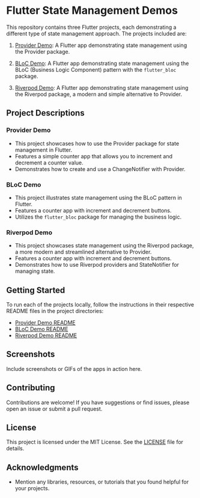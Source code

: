 # Flutter State Management Demos

This repository contains three Flutter projects, each demonstrating a different type of state management approach. The projects included are:

1. [Provider Demo](./provider_demo): A Flutter app demonstrating state management using the Provider package.

2. [BLoC Demo](./bloc_demo): A Flutter app demonstrating state management using the BLoC (Business Logic Component) pattern with the `flutter_bloc` package.

3. [Riverpod Demo](./riverpod_demo): A Flutter app demonstrating state management using the Riverpod package, a modern and simple alternative to Provider.

## Project Descriptions

### Provider Demo

- This project showcases how to use the Provider package for state management in Flutter.
- Features a simple counter app that allows you to increment and decrement a counter value.
- Demonstrates how to create and use a ChangeNotifier with Provider.

### BLoC Demo

- This project illustrates state management using the BLoC pattern in Flutter.
- Features a counter app with increment and decrement buttons.
- Utilizes the `flutter_bloc` package for managing the business logic.

### Riverpod Demo

- This project showcases state management using the Riverpod package, a more modern and streamlined alternative to Provider.
- Features a counter app with increment and decrement buttons.
- Demonstrates how to use Riverpod providers and StateNotifier for managing state.

## Getting Started

To run each of the projects locally, follow the instructions in their respective README files in the project directories:

- [Provider Demo README](./provider_demo/README.md)
- [BLoC Demo README](./bloc_demo/README.md)
- [Riverpod Demo README](./riverpod_demo/README.md)

## Screenshots

Include screenshots or GIFs of the apps in action here.

## Contributing

Contributions are welcome! If you have suggestions or find issues, please open an issue or submit a pull request.

## License

This project is licensed under the MIT License. See the [LICENSE](./LICENSE) file for details.

## Acknowledgments

- Mention any libraries, resources, or tutorials that you found helpful for your projects.
